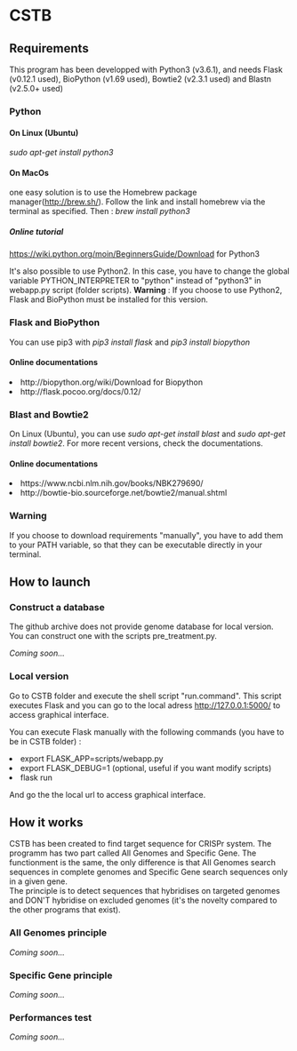 # CSTB

## Requirements 

This program has been developped with Python3 (v3.6.1), and needs Flask (v0.12.1 used), BioPython (v1.69 used), Bowtie2 (v2.3.1 used) and Blastn (v2.5.0+ used) 

### Python

#### On Linux (Ubuntu) 
*sudo apt-get install python3*

#### On MacOs  
one easy solution is to use the Homebrew package manager(http://brew.sh/). Follow the link and install homebrew via the terminal as specified. 
Then : *brew install python3*

##### Online tutorial 
https://wiki.python.org/moin/BeginnersGuide/Download for Python3

It's also possible to use Python2. In this case, you have to change the global variable PYTHON_INTERPRETER to "python" instead of "python3" in webapp.py script (folder scripts). **Warning** : If you choose to use Python2, Flask and BioPython must be installed for this version.   

### Flask and BioPython 
You can use pip3 with *pip3 install flask* and *pip3 install biopython*

#### Online documentations
<li>http://biopython.org/wiki/Download for Biopython </li>
<li> http://flask.pocoo.org/docs/0.12/ </li>

### Blast and Bowtie2 

On Linux (Ubuntu), you can use *sudo apt-get install blast* and *sudo apt-get install bowtie2*. 
For more recent versions, check the documentations. 
#### Online documentations 
<li> https://www.ncbi.nlm.nih.gov/books/NBK279690/ </li> 
<li> http://bowtie-bio.sourceforge.net/bowtie2/manual.shtml </li> 

### Warning 
If you choose to download requirements "manually", you have to add them to your PATH variable, so that they can be executable directly in your terminal.  

## How to launch 

### Construct a database 

The github archive does not provide genome database for local version. You can construct one with the scripts pre_treatment.py. 

*Coming soon...* 

### Local version 
Go to CSTB folder and execute the shell script "run.command". This script executes Flask and you can go to the local adress http://127.0.0.1:5000/ to access graphical interface. 

You can execute Flask manually with the following commands (you have to be in CSTB folder) : 
<li> export FLASK_APP=scripts/webapp.py </li> 
<li> export FLASK_DEBUG=1 (optional, useful if you want modify scripts) </li> 
<li> flask run </li> 

And go the the local url to access graphical interface. 

## How it works 
CSTB has been created to find target sequence for CRISPr system. 
The programm has two part called All Genomes and Specific Gene. The functionment is the same, the only difference is that All Genomes search sequences in complete genomes and Specific Gene search sequences only in a given gene.  
The principle is to detect sequences that hybridises on targeted genomes and DON'T hybridise on excluded genomes (it's the novelty compared to the other programs that exist).  

### All Genomes principle 

*Coming soon...* 

### Specific Gene principle 

*Coming soon...* 

### Performances test 

*Coming soon...* 




